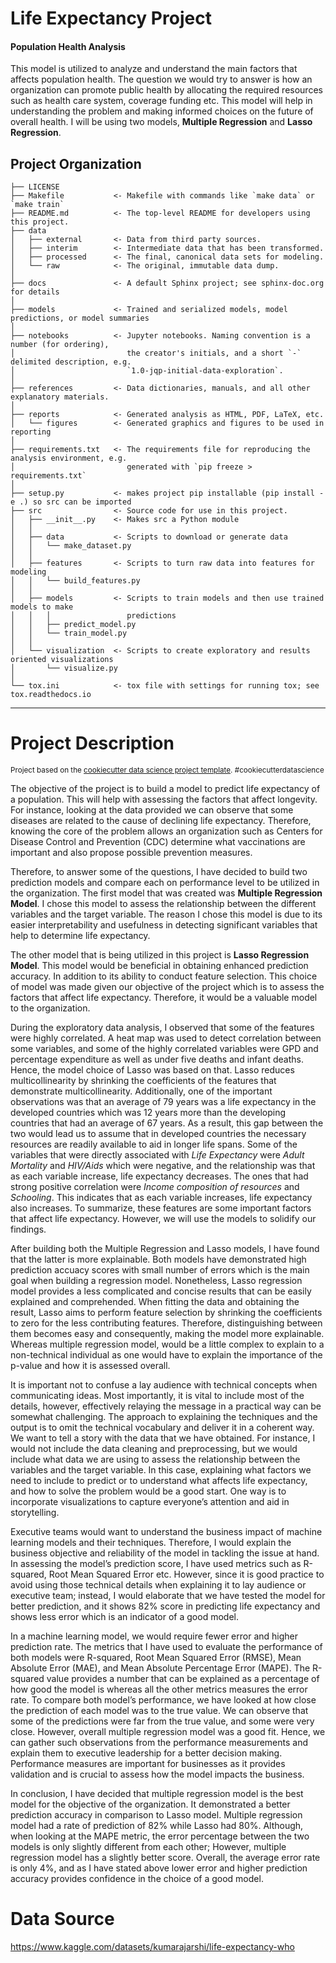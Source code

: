 Life Expectancy Project
==============================
#### Population Health Analysis
This model is utilized to analyze and understand the main factors that affects population health. The question we would try to answer is how an organization can promote public health by allocating the required resources such as health care system, coverage funding etc. This model will help in understanding the problem and making informed choices on the future of overall health. I will be using two models, **Multiple Regression** and **Lasso Regression**.


Project Organization
------------

    ├── LICENSE
    ├── Makefile           <- Makefile with commands like `make data` or `make train`
    ├── README.md          <- The top-level README for developers using this project.
    ├── data
    │   ├── external       <- Data from third party sources.
    │   ├── interim        <- Intermediate data that has been transformed.
    │   ├── processed      <- The final, canonical data sets for modeling.
    │   └── raw            <- The original, immutable data dump.
    │
    ├── docs               <- A default Sphinx project; see sphinx-doc.org for details
    │
    ├── models             <- Trained and serialized models, model predictions, or model summaries
    │
    ├── notebooks          <- Jupyter notebooks. Naming convention is a number (for ordering),
    │                         the creator's initials, and a short `-` delimited description, e.g.
    │                         `1.0-jqp-initial-data-exploration`.
    │
    ├── references         <- Data dictionaries, manuals, and all other explanatory materials.
    │
    ├── reports            <- Generated analysis as HTML, PDF, LaTeX, etc.
    │   └── figures        <- Generated graphics and figures to be used in reporting
    │
    ├── requirements.txt   <- The requirements file for reproducing the analysis environment, e.g.
    │                         generated with `pip freeze > requirements.txt`
    │
    ├── setup.py           <- makes project pip installable (pip install -e .) so src can be imported
    ├── src                <- Source code for use in this project.
    │   ├── __init__.py    <- Makes src a Python module
    │   │
    │   ├── data           <- Scripts to download or generate data
    │   │   └── make_dataset.py
    │   │
    │   ├── features       <- Scripts to turn raw data into features for modeling
    │   │   └── build_features.py
    │   │
    │   ├── models         <- Scripts to train models and then use trained models to make
    │   │   │                 predictions
    │   │   ├── predict_model.py
    │   │   └── train_model.py
    │   │
    │   └── visualization  <- Scripts to create exploratory and results oriented visualizations
    │       └── visualize.py
    │
    └── tox.ini            <- tox file with settings for running tox; see tox.readthedocs.io

--------
# Project Description


<p><small>Project based on the <a target="_blank" href="https://drivendata.github.io/cookiecutter-data-science/">cookiecutter data science project template</a>. #cookiecutterdatascience</small></p>

The objective of the project is to build a model to predict life expectancy of a population.  This will help with assessing the factors that affect longevity.  For instance, looking at the data provided we can observe that some diseases are related to the cause of declining life expectancy. Therefore, knowing the core of the problem allows an organization such as Centers for Disease Control and Prevention (CDC) determine what vaccinations are important and also propose possible prevention measures. 

Therefore, to answer some of the questions, I have decided to build two prediction models and compare each on performance level to be utilized in the organization. The first model that was created was **Multiple Regression Model**. I chose this model to assess the relationship between the different variables and the target variable. The reason I chose this model is due to its easier interpretability and usefulness in detecting significant variables that help to determine life expectancy. 

The other model that is being utilized in this project is **Lasso Regression Model**. This model would be beneficial in obtaining enhanced prediction accuracy. In addition to its ability to conduct feature selection. This choice of model was made given our objective of the project which is to assess the factors that affect life expectancy. Therefore, it would be a valuable model to the organization.

During the exploratory data analysis, I observed that some of the features were highly correlated. A heat map was used to detect correlation between some variables, and some of the highly correlated variables were GPD and percentage expenditure as well as under five deaths and infant deaths. Hence, the model choice of Lasso was based on that. Lasso reduces multicollinearity by shrinking the coefficients of the features that demonstrate multicollinearity. Additionally, one of the important observations was that an average of 79 years was a life expectancy in the developed countries which was 12 years more than the developing countries that had an average of 67 years. As a result, this gap between the two would lead us to assume that in developed countries the necessary resources are readily available to aid in longer life spans. Some of the variables that were directly associated with *Life Expectancy* were *Adult Mortality* and *HIV/Aids* which were negative, and the relationship was that as each variable increase, life expectancy decreases. The ones that had strong positive correlation were *Income composition of resources* and *Schooling*. This indicates that as each variable increases, life expectancy also increases. To summarize, these features are some important factors that affect life expectancy. However, we will use the models to solidify our findings.

After building both the Multiple Regression and Lasso models, I have found that the latter is more explainable. Both models have demonstrated high prediction accuacy scores with small number of errors which is the main goal when building a regression model. Nonetheless, Lasso regression model provides a less complicated and concise results that can be easily explained and comprehended. When fitting the data and obtaining the result, Lasso aims to perform feature selection by shrinking the coefficients to zero for the less contributing features. Therefore, distinguishing between them becomes easy and consequently, making the model more explainable. Whereas multiple regression model, would be a little complex to explain to a non-technical individual as one would have to explain the importance of the p-value and how it is assessed overall.

It is important not to confuse a lay audience with technical concepts when communicating ideas. Most importantly, it is vital to include most of the details, however, effectively relaying the message in a practical way can be somewhat challenging. The approach to explaining the techniques and the output is to omit the technical vocabulary and deliver it in a coherent way. We want to tell a story with the data that we have obtained. For instance, I would not include the data cleaning and preprocessing, but we would include what data we are using to assess the relationship between the variables and the target variable. In this case, explaining what factors we need to include to predict or to understand what affects life expectancy, and how to solve the problem would be a good start. One way is to incorporate visualizations to capture everyone’s attention and aid in storytelling. 

Executive teams would want to understand the business impact of machine learning models and their techniques. Therefore, I would explain the business objective and reliability of the model in tackling the issue at hand. In assessing the model’s prediction score, I have used metrics such as R-squared, Root Mean Squared Error etc. However, since it is good practice to avoid using those technical details when explaining it to lay audience or executive team; instead, I would elaborate that we have tested the model for better prediction, and it shows 82% score in predicting life expectancy and shows less error which is an indicator of a good model. 

In a machine learning model, we would require fewer error and higher prediction rate. The metrics that I have used to evaluate the performance of both models were R-squared, Root Mean Squared Error (RMSE), Mean Absolute Error (MAE), and Mean Absolute Percentage Error (MAPE). The R-squared value provides a number that can be explained as a percentage of how good the model is whereas all the other metrics measures the error rate. To compare both model’s performance, we have looked at how close the prediction of each model was to the true value. We can observe that some of the predictions were far from the true value, and some were very close. However, overall multiple regression model was a good fit. Hence, we can gather such observations from the performance measurements and explain them to executive leadership for a better decision making. Performance measures are important for businesses as it provides validation and is crucial to assess how the model impacts the business.

In conclusion, I have decided that multiple regression model is the best model for the objective of the organization. It demonstrated a better prediction accuracy in comparison to Lasso model. Multiple regression model had a rate of prediction of 82% while Lasso had 80%. Although, when looking at the MAPE metric, the error percentage between the two models is only slightly different from each other; However, multiple regression model has a slightly better score. Overall, the average error rate is only 4%, and as I have stated above lower error and higher prediction accuracy provides confidence in the choice of a good model.



# Data Source
https://www.kaggle.com/datasets/kumarajarshi/life-expectancy-who